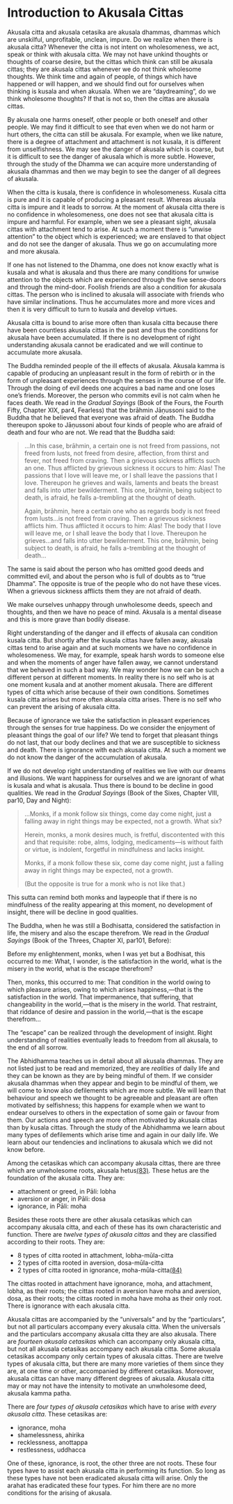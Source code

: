 Introduction to Akusala Cittas
==============================

Akusala citta and akusala cetasika are akusala dhammas, dhammas which
are unskilful, unprofitable, unclean, impure. Do we realize when there
is akusala citta? Whenever the citta is not intent on wholesomeness, we
act, speak or think with akusala citta. We may not have unkind thoughts
or thoughts of coarse desire, but the cittas which think can still be
akusala cittas; they are akusala cittas whenever we do not think
wholesome thoughts. We think time and again of people, of things which
have happened or will happen, and we should find out for ourselves when
thinking is kusala and when akusala. When we are “daydreaming”, do we
think wholesome thoughts? If that is not so, then the cittas are akusala
cittas.

By akusala one harms oneself, other people or both oneself and other
people. We may find it difficult to see that even when we do not harm or
hurt others, the citta can still be akusala. For example, when we like
nature, there is a degree of attachment and attachment is not kusala, it
is different from unselfishness. We may see the danger of akusala which
is coarse, but it is difficult to see the danger of akusala which is
more subtle. However, through the study of the Dhamma we can acquire
more understanding of akusala dhammas and then we may begin to see the
danger of all degrees of akusala.

When the citta is kusala, there is confidence in wholesomeness. Kusala
citta is pure and it is capable of producing a pleasant result. Whereas
akusala citta is impure and it leads to sorrow. At the moment of akusala
citta there is no confidence in wholesomeness, one does not see that
akusala citta is impure and harmful. For example, when we see a pleasant
sight, akusala cittas with attachment tend to arise. At such a moment
there is “unwise attention” to the object which is experienced; we are
enslaved to that object and do not see the danger of akusala. Thus we go
on accumulating more and more akusala.

If one has not listened to the Dhamma, one does not know exactly what is
kusala and what is akusala and thus there are many conditions for unwise
attention to the objects which are experienced through the five
sense-doors and through the mind-door. Foolish friends are also a
condition for akusala cittas. The person who is inclined to akusala will
associate with friends who have similar inclinations. Thus he
accumulates more and more vices and then it is very difficult to turn to
kusala and develop virtues.

Akusala citta is bound to arise more often than kusala citta because
there have been countless akusala cittas in the past and thus the
conditions for akusala have been accumulated. If there is no development
of right understanding akusala cannot be eradicated and we will continue
to accumulate more akusala.

The Buddha reminded people of the ill effects of akusala. Akusala kamma
is capable of producing an unpleasant result in the form of rebirth or
in the form of unpleasant experiences through the senses in the course
of our life. Through the doing of evil deeds one acquires a bad name and
one loses one’s friends. Moreover, the person who commits evil is not
calm when he faces death. We read in the *Gradual Sayings* (Book of the
Fours, the Fourth Fifty, Chapter XIX, par4, Fearless) that the brāhmin
Jāṇussoni said to the Buddha that he believed that everyone was afraid
of death. The Buddha thereupon spoke to Jāṇussoni about four kinds of
people who are afraid of death and four who are not. We read that the
Buddha said:

> …In this case, brāhmin, a certain one is not freed from passions, not
> freed from lusts, not freed from desire, affection, from thirst and
> fever, not freed from craving. Then a grievous sickness afflicts such
> an one. Thus afflicted by grievous sickness it occurs to him: Alas!
> The passions that I love will leave me, or I shall leave the passions
> that I love. Thereupon he grieves and wails, laments and beats the
> breast and falls into utter bewilderment. This one, brāhmin, being
> subject to death, is afraid, he falls a-trembling at the thought of
> death.
>
> Again, brāhmin, here a certain one who as regards body is not freed
> from lusts…is not freed from craving. Then a grievous sickness
> afflicts him. Thus afflicted it occurs to him: Alas! The body that I
> love will leave me, or I shall leave the body that I love. Thereupon
> he grieves…and falls into utter bewilderment. This one, brāhmin, being
> subject to death, is afraid, he falls a-trembling at the thought of
> death…

The same is said about the person who has omitted good deeds and
committed evil, and about the person who is full of doubts as to “true
Dhamma”. The opposite is true of the people who do not have these vices.
When a grievous sickness afflicts them they are not afraid of death.

We make ourselves unhappy through unwholesome deeds, speech and
thoughts, and then we have no peace of mind. Akusala is a mental disease
and this is more grave than bodily disease.

Right understanding of the danger and ill effects of akusala can
condition kusala citta. But shortly after the kusala cittas have fallen
away, akusala cittas tend to arise again and at such moments we have no
confidence in wholesomeness. We may, for example, speak harsh words to
someone else and when the moments of anger have fallen away, we cannot
understand that we behaved in such a bad way. We may wonder how we can
be such a different person at different moments. In reality there is no
self who is at one moment kusala and at another moment akusala. There
are different types of citta which arise because of their own
conditions. Sometimes kusala citta arises but more often akusala citta
arises. There is no self who can prevent the arising of akusala citta.

Because of ignorance we take the satisfaction in pleasant experiences
through the senses for true happiness. Do we consider the enjoyment of
pleasant things the goal of our life? We tend to forget that pleasant
things do not last, that our body declines and that we are susceptible
to sickness and death. There is ignorance with each akusala citta. At
such a moment we do not know the danger of the accumulation of akusala.

If we do not develop right understanding of realities we live with our
dreams and illusions. We want happiness for ourselves and we are
ignorant of what is kusala and what is akusala. Thus there is bound to
be decline in good qualities. We read in the *Gradual Sayings* (Book of
the Sixes, Chapter VIII, par10, Day and Night):

> …Monks, if a monk follow six things, come day come night, just a
> falling away in right things may be expected, not a growth. What six?
>
> Herein, monks, a monk desires much, is fretful, discontented with this
> and that requisite: robe, alms, lodging, medicaments—is without faith
> or virtue, is indolent, forgetful in mindfulness and lacks insight.
>
> Monks, if a monk follow these six, come day come night, just a falling
> away in right things may be expected, not a growth.
>
> (But the opposite is true for a monk who is not like that.)

This sutta can remind both monks and laypeople that if there is no
mindfulness of the reality appearing at this moment, no development of
insight, there will be decline in good qualities.

The Buddha, when he was still a Bodhisatta, considered the satisfaction
in life, the misery and also the escape therefrom. We read in the
*Gradual Sayings* (Book of the Threes, Chapter XI, par101, Before):

Before my enlightenment, monks, when I was yet but a Bodhisat, this
occurred to me: What, I wonder, is the satisfaction in the world, what
is the misery in the world, what is the escape therefrom?

Then, monks, this occurred to me: That condition in the world owing to
which pleasure arises, owing to which arises happiness,—that is the
satisfaction in the world. That impermanence, that suffering, that
changeability in the world,—that is the misery in the world. That
restraint, that riddance of desire and passion in the world,—that is the
escape therefrom…

The “escape” can be realized through the development of insight. Right
understanding of realities eventually leads to freedom from all akusala,
to the end of all sorrow.

The Abhidhamma teaches us in detail about all akusala dhammas. They are
not listed just to be read and memorized, they are *realities* of daily
life and they can be known as they are by being mindful of them. If we
consider akusala dhammas when they appear and begin to be mindful of
them, we will come to know also defilements which are more subtle. We
will learn that behaviour and speech we thought to be agreeable and
pleasant are often motivated by selfishness; this happens for example
when we want to endear ourselves to others in the expectation of some
gain or favour from them. Our actions and speech are more often
motivated by akusala cittas than by kusala cittas. Through the study of
the Abhidhamma we learn about many types of defilements which arise time
and again in our daily life. We learn about our tendencies and
inclinations to akusala which we did not know before.

Among the cetasikas which can accompany akusala cittas, there are three
which are unwholesome roots, akusala hetus[(83)](#FOOT83). These hetus
are the foundation of the akusala citta. They are:

-   attachment or greed, in Pāli: lobha
-   aversion or anger, in Pāli: dosa
-   ignorance, in Pāli: moha

Besides these roots there are other akusala cetasikas which can
accompany akusala citta, and each of these has its own characteristic
and function. There are *twelve types of akusala cittas* and they are
classified according to their roots. They are:

-   8 types of citta rooted in attachment, lobha-mūla-citta
-   2 types of citta rooted in aversion, dosa-mūla-citta
-   2 types of citta rooted in ignorance, moha-mūla-citta[(84)](#FOOT84)

The cittas rooted in attachment have ignorance, moha, and attachment,
lobha, as their roots; the cittas rooted in aversion have moha and
aversion, dosa, as their roots; the cittas rooted in moha have moha as
their only root. There is ignorance with each akusala citta.

Akusala cittas are accompanied by the “universals” and by the
“particulars”, but not all particulars accompany every akusala citta.
When the universals and the particulars accompany akusala citta they are
also akusala. There are *fourteen akusala cetasikas* which can accompany
only akusala citta, but not all akusala cetasikas accompany each akusala
citta. Some akusala cetasikas accompany only certain types of akusala
cittas. There are twelve types of akusala citta, but there are many more
varieties of them since they are, at one time or other, accompanied by
different cetasikas. Moreover, akusala cittas can have many different
degrees of akusala. Akusala citta may or may not have the intensity to
motivate an unwholesome deed, akusala kamma patha.

There are *four types of akusala cetasikas* which have to arise *with
every akusala citta*. These cetasikas are:

-   ignorance, moha
-   shamelessness, ahirika
-   recklessness, anottappa
-   restlessness, uddhacca

One of these, ignorance, is root, the other three are not roots. These
four types have to assist each akusala citta in performing its function.
So long as these types have not been eradicated akusala citta will
arise. Only the arahat has eradicated these four types. For him there
are no more conditions for the arising of akusala.

